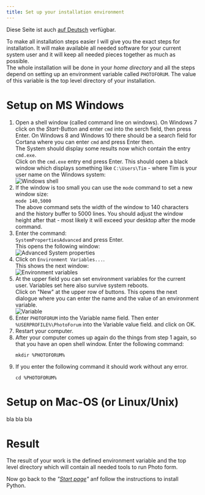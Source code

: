 ```yaml
---
title: Set up your installation environment
---
```


Diese Seite ist auch [auf Deutsch](./envsetup_de) verfügbar.

To make all installation steps easier I will give you the exact steps for installation.
It will make available all needed software for your current system user and it will keep
all needed pieces together as much as possible.   
The whole installation will be done in your _home directory_ and all the steps depend
on setting up an environment variable called `PHOTOFORUM`. The value of this variable
is the top level directory of your installation.

# Setup on MS Windows

1. Open a shell window (called command line on windows). On Windows 7 click on the
   *Start*-Button and enter `cmd` into the serch field, then press Enter.  On Windows 8
   and Windows 10 there should be a search field for Cortana where you can enter `cmd`
   and press Enter then.   
   The System should display some results now which contain the entry `cmd.exe`.   
   Click on the `cmd.exe` entry end press Enter. This should open a black window
   which displays something like `C:\Users\Tim` - where Tim is your user name on
   the Windows system:    
   ![Windows shell](../img/Cmd_in_Windows_8.png)
2. If the window is too small you can use the `mode` command to set a new window size:   
   `mode 140,5000`   
   The above command sets the width of the window to 140 characters and the history buffer
   to 5000 lines. You should adjust the window height after that - most likely it will
   exceed your desktop after the mode command.
3. Enter the command:  
   `SystemPropertiesAdvanced`  and press Enter.  
   This opens the following window:  
   ![Advanced System properties](../img/SystemPropertiesAdvanced.png)
4. Click on `Environment Variables...`.  
   This shows the next window:   
   ![Environment variables](../img/winpath.jpg)
5. At the upper field you can set environment variables for the current user. Variables
   set here also survive system reboots.    
   Click on "New" at the upper row of buttons. This opens the next dialogue where you can
   enter the name and the value of an environment variable.   
   ![Variable](../img/variable.png)
6. Enter `PHOTOFORUM` into the Variable name field.
   Then enter `%USERPROFILE%\PhotoForum` into the Variable value field. and click on OK.
7. Restart your computer.
8. After your computer comes up again do the things from step 1 again, so that you have
   an open shell window. Enter the following command:   
   ```Batchfile
   mkdir %PHOTOFORUM%
   ```
9. If you enter the following command it should work without any error.   
   ```Batchfile
   cd %PHOTOFORUM%
   ```

# Setup on Mac-OS (or Linux/Unix)

bla bla bla

# Result

The result of your work is the defined environment variable and the top level directory
which will contain all needed tools to run Photo form.

Now go back to the _"[Start page](../index)"_ anf follow the instructions to install Python.